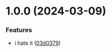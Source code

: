 # 1.0.0 (2024-03-09)


### Features

* i hate it ([03d0379](https://github.com/username/git-extended/commit/03d037950eef0aaf7940bd32c7ba2d23d0594ba0))




